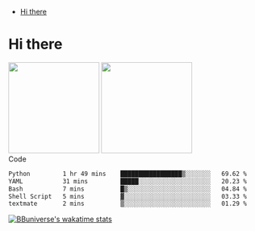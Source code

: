 <!--ts-->
* [Hi there](#hi-there)

<!-- Created by https://github.com/ekalinin/github-markdown-toc -->
<!-- Added by: runner, at: Wed Sep 27 04:19:34 UTC 2023 -->

<!--te-->


# Hi there

<!--
**BBuniverse/BBuniverse** is a ✨ _special_ ✨ repository because its `README.md` (this file) appears on your GitHub profile.

Here are some ideas to get you started:

- 🔭 I’m currently working on ...
- 🌱 I’m currently learning ...
- 👯 I’m looking to collaborate on ...
- 🤔 I’m looking for help with ...
- 💬 Ask me about ...
- 📫 How to reach me: ...
- 😄 Pronouns: ...
- ⚡ Fun fact: ...
-->


<div display="flex">
  <img src="https://github-readme-stats.vercel.app/api?username=BBuniverse&show_icons=true&count_private=true&theme=radical&hide_border=true" height="180"/>
  <img src="https://github-readme-stats.vercel.app/api/top-langs/?username=BBuniverse&layout=compact&theme=radical&hide_border=true" height="180"/>
</div
     

## Code
<!--START_SECTION:waka-->

```txt
Python         1 hr 49 mins    █████████████████▒░░░░░░░   69.62 %
YAML           31 mins         █████░░░░░░░░░░░░░░░░░░░░   20.23 %
Bash           7 mins          █▒░░░░░░░░░░░░░░░░░░░░░░░   04.84 %
Shell Script   5 mins          ▓░░░░░░░░░░░░░░░░░░░░░░░░   03.33 %
textmate       2 mins          ▒░░░░░░░░░░░░░░░░░░░░░░░░   01.29 %
```

<!--END_SECTION:waka-->
     
[![BBuniverse's wakatime stats](https://github-readme-stats.vercel.app/api/wakatime?username=BBuniverse)](https://github.com/anuraghazra/github-readme-stats)

